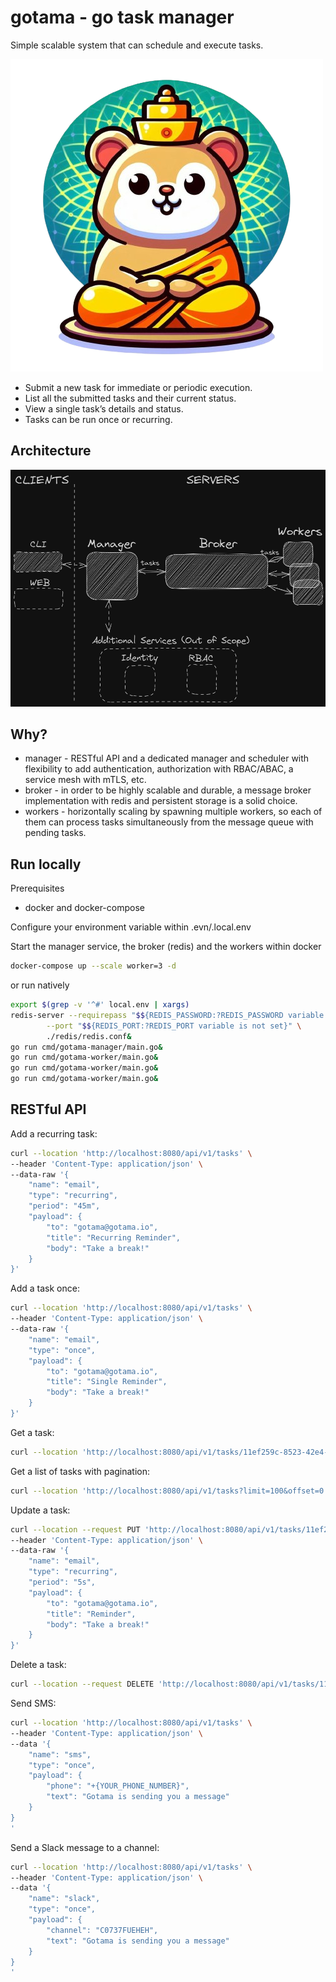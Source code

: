 # gotama - **go** **ta**sk **ma**nager
Simple scalable system that can schedule and execute tasks.

![gotama logo](./docs/assets/gotama-logo.png)

* Submit a new task for immediate or periodic execution.
* List all the submitted tasks and their current status.
* View a single task’s details and status.
* Tasks can be run once or recurring.

## Architecture
![architecture](./docs/assets/architecture.png)

## Why?
* manager - RESTful API and a dedicated manager and scheduler with flexibility to add authentication, authorization with RBAC/ABAC, a service mesh with mTLS, etc.
* broker - in order to be highly scalable and durable, a message broker implementation with redis and persistent storage is a solid choice.
* workers - horizontally scaling by spawning multiple workers, so each of them can process tasks simultaneously from the message queue with pending tasks. 

## Run locally
Prerequisites
* docker and docker-compose

Configure your environment variable within .evn/.local.env

Start the manager service, the broker (redis) and the workers within docker
```bash
docker-compose up --scale worker=3 -d
```
or run natively
```bash
export $(grep -v '^#' local.env | xargs)
redis-server --requirepass "$${REDIS_PASSWORD:?REDIS_PASSWORD variable is not set}" \
        --port "$${REDIS_PORT:?REDIS_PORT variable is not set}" \
        ./redis/redis.conf&
go run cmd/gotama-manager/main.go&
go run cmd/gotama-worker/main.go&
go run cmd/gotama-worker/main.go&
go run cmd/gotama-worker/main.go&
```
## RESTful API
Add a recurring task:
```bash
curl --location 'http://localhost:8080/api/v1/tasks' \
--header 'Content-Type: application/json' \
--data-raw '{
    "name": "email",
    "type": "recurring",
    "period": "45m",
    "payload": {
        "to": "gotama@gotama.io",
        "title": "Recurring Reminder",
        "body": "Take a break!"
    }
}'
```
Add a task once:
```bash
curl --location 'http://localhost:8080/api/v1/tasks' \
--header 'Content-Type: application/json' \
--data-raw '{
    "name": "email",
    "type": "once",
    "payload": {
        "to": "gotama@gotama.io",
        "title": "Single Reminder",
        "body": "Take a break!"
    }
}'
```
Get a task:
```bash
curl --location 'http://localhost:8080/api/v1/tasks/11ef259c-8523-42e4-8568-9d167dbba9da'
```
Get a list of tasks with pagination:
```bash
curl --location 'http://localhost:8080/api/v1/tasks?limit=100&offset=0'
```
Update a task:
```bash
curl --location --request PUT 'http://localhost:8080/api/v1/tasks/11ef259c-8523-42e4-8568-9d167dbba9da' \
--header 'Content-Type: application/json' \
--data-raw '{
    "name": "email",
    "type": "recurring",
    "period": "5s",
    "payload": {
        "to": "gotama@gotama.io",
        "title": "Reminder",
        "body": "Take a break!"
    }
}'
```
Delete a task:
```bash
curl --location --request DELETE 'http://localhost:8080/api/v1/tasks/11ef259c-8523-42e4-8568-9d167dbba9da'
```
Send SMS:
```bash
curl --location 'http://localhost:8080/api/v1/tasks' \
--header 'Content-Type: application/json' \
--data '{
    "name": "sms",
    "type": "once",
    "payload": {
        "phone": "+{YOUR_PHONE_NUMBER}",
        "text": "Gotama is sending you a message"
    }
}
'
```

Send a Slack message to a channel:
```bash
curl --location 'http://localhost:8080/api/v1/tasks' \
--header 'Content-Type: application/json' \
--data '{
    "name": "slack",
    "type": "once",
    "payload": {
        "channel": "C0737FUEHEH",
        "text": "Gotama is sending you a message"
    }
}
'
```